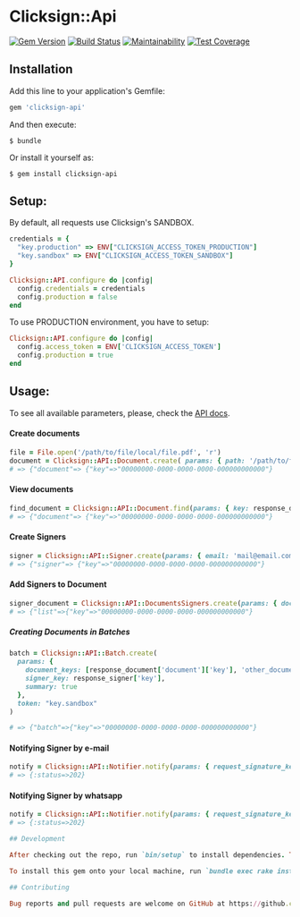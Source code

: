 # Clicksign::Api

[![Gem Version](https://badge.fury.io/rb/clicksign-api.svg)](https://badge.fury.io/rb/clicksign-api)
[![Build Status](https://travis-ci.org/NexoosBR/clicksign-api.svg?branch=master)](https://travis-ci.org/NexoosBR/clicksign-api)
[![Maintainability](https://api.codeclimate.com/v1/badges/7e4c11dd4129d37ee34c/maintainability)](https://codeclimate.com/github/NexoosBR/clicksign-api/maintainability)
[![Test Coverage](https://api.codeclimate.com/v1/badges/7e4c11dd4129d37ee34c/test_coverage)](https://codeclimate.com/github/NexoosBR/clicksign-api/test_coverage)

## Installation

Add this line to your application's Gemfile:

```ruby
gem 'clicksign-api'
```

And then execute:

    $ bundle

Or install it yourself as:

    $ gem install clicksign-api

## Setup:

By default, all requests use Clicksign's SANDBOX.

```ruby
credentials = {
  "key.production" => ENV["CLICKSIGN_ACCESS_TOKEN_PRODUCTION"]
  "key.sandbox" => ENV["CLICKSIGN_ACCESS_TOKEN_SANDBOX"]
}

Clicksign::API.configure do |config|
  config.credentials = credentials
  config.production = false
end
```

To use PRODUCTION environment, you have to setup:

```ruby
Clicksign::API.configure do |config|
  config.access_token = ENV['CLICKSIGN_ACCESS_TOKEN']
  config.production = true
end
```

## Usage:

To see all available parameters, please, check the [API docs](https://developers.clicksign.com/docs/informacoes-gerais).

#### Create documents

```ruby
file = File.open('/path/to/file/local/file.pdf', 'r')
document = Clicksign::API::Document.create( params: { path: '/path/to/file/on/clicksign.pdf', file: file }, token: "key.sandbox")
# => {"document"=> {"key"=>"00000000-0000-0000-0000-000000000000"}

```

#### View documents

```ruby
find_document = Clicksign::API::Document.find(params: { key: response_document['document']['key'] }, token: "key.sandbox")
# => {"document"=> {"key"=>"00000000-0000-0000-0000-000000000000"}

```

#### Create Signers

```ruby
signer = Clicksign::API::Signer.create(params: { email: 'mail@email.com', auths: ['email'], delivery: 'email' }, token: "key.sandbox")
# => {"signer"=> {"key"=>"00000000-0000-0000-0000-000000000000"}

```
#### Add Signers to Document

```ruby
signer_document = Clicksign::API::DocumentsSigners.create(params: { document_key: response_document['document']['key'], signer_key: response_signer['key'], sign_as: 'sign_as' }, token: "key.sandbox")
# => {"list"=>{"key"=>"00000000-0000-0000-0000-000000000000"}

  ```

##### Creating Documents in Batches

```ruby
batch = Clicksign::API::Batch.create(
  params: {
    document_keys: [response_document['document']['key'], 'other_document_key'],
    signer_key: response_signer['key'],
    summary: true
  },
  token: "key.sandbox"
)

# => {"batch"=>{"key"=>"00000000-0000-0000-0000-000000000000"}

```
#### Notifying Signer by e-mail

```ruby
notify = Clicksign::API::Notifier.notify(params: { request_signature_key: 'request_signature_key' }, token: "key.sandbox")
# => {:status=>202} 

```

#### Notifying Signer by whatsapp

```ruby
notify = Clicksign::API::Notifier.notify(params: { request_signature_key: 'request_signature_key' }, token: "key.sandbox")
# => {:status=>202} 

## Development

After checking out the repo, run `bin/setup` to install dependencies. Then, run `rake spec` to run the tests. You can also run `bin/console` for an interactive prompt that will allow you to experiment.

To install this gem onto your local machine, run `bundle exec rake install`. To release a new version, update the version number in `version.rb`, and then run `bundle exec rake release`, which will create a git tag for the version, push git commits and tags, and push the `.gem` file to [rubygems.org](https://rubygems.org).

## Contributing

Bug reports and pull requests are welcome on GitHub at https://github.com/[USERNAME]/clicksign-api.

